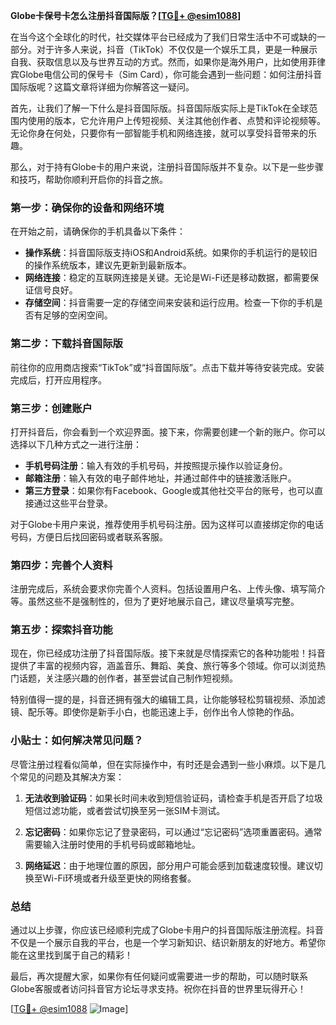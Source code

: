 **Globe卡保号卡怎么注册抖音国际版？[[TG💪+ @esim1088](https://t.me/s/esim1088)]**

在当今这个全球化的时代，社交媒体平台已经成为了我们日常生活中不可或缺的一部分。对于许多人来说，抖音（TikTok）不仅仅是一个娱乐工具，更是一种展示自我、获取信息以及与世界互动的方式。然而，如果你是海外用户，比如使用菲律宾Globe电信公司的保号卡（Sim Card），你可能会遇到一些问题：如何注册抖音国际版呢？这篇文章将详细为你解答这一疑问。

首先，让我们了解一下什么是抖音国际版。抖音国际版实际上是TikTok在全球范围内使用的版本，它允许用户上传短视频、关注其他创作者、点赞和评论视频等。无论你身在何处，只要你有一部智能手机和网络连接，就可以享受抖音带来的乐趣。

那么，对于持有Globe卡的用户来说，注册抖音国际版并不复杂。以下是一些步骤和技巧，帮助你顺利开启你的抖音之旅。

### 第一步：确保你的设备和网络环境

在开始之前，请确保你的手机具备以下条件：
- **操作系统**：抖音国际版支持iOS和Android系统。如果你的手机运行的是较旧的操作系统版本，建议先更新到最新版本。
- **网络连接**：稳定的互联网连接是关键。无论是Wi-Fi还是移动数据，都需要保证信号良好。
- **存储空间**：抖音需要一定的存储空间来安装和运行应用。检查一下你的手机是否有足够的空闲空间。

### 第二步：下载抖音国际版

前往你的应用商店搜索“TikTok”或“抖音国际版”。点击下载并等待安装完成。安装完成后，打开应用程序。

### 第三步：创建账户

打开抖音后，你会看到一个欢迎界面。接下来，你需要创建一个新的账户。你可以选择以下几种方式之一进行注册：
- **手机号码注册**：输入有效的手机号码，并按照提示操作以验证身份。
- **邮箱注册**：输入有效的电子邮件地址，并通过邮件中的链接激活账户。
- **第三方登录**：如果你有Facebook、Google或其他社交平台的账号，也可以直接通过这些平台登录。

对于Globe卡用户来说，推荐使用手机号码注册。因为这样可以直接绑定你的电话号码，方便日后找回密码或者联系客服。

### 第四步：完善个人资料

注册完成后，系统会要求你完善个人资料。包括设置用户名、上传头像、填写简介等。虽然这些不是强制性的，但为了更好地展示自己，建议尽量填写完整。

### 第五步：探索抖音功能

现在，你已经成功注册了抖音国际版。接下来就是尽情探索它的各种功能啦！抖音提供了丰富的视频内容，涵盖音乐、舞蹈、美食、旅行等多个领域。你可以浏览热门话题，关注感兴趣的创作者，甚至尝试自己制作短视频。

特别值得一提的是，抖音还拥有强大的编辑工具，让你能够轻松剪辑视频、添加滤镜、配乐等。即使你是新手小白，也能迅速上手，创作出令人惊艳的作品。

### 小贴士：如何解决常见问题？

尽管注册过程看似简单，但在实际操作中，有时还是会遇到一些小麻烦。以下是几个常见的问题及其解决方案：

1. **无法收到验证码**：如果长时间未收到短信验证码，请检查手机是否开启了垃圾短信过滤功能，或者尝试切换至另一张SIM卡测试。
   
2. **忘记密码**：如果你忘记了登录密码，可以通过“忘记密码”选项重置密码。通常需要输入注册时使用的手机号码或邮箱地址。

3. **网络延迟**：由于地理位置的原因，部分用户可能会感到加载速度较慢。建议切换至Wi-Fi环境或者升级至更快的网络套餐。

### 总结

通过以上步骤，你应该已经顺利完成了Globe卡用户的抖音国际版注册流程。抖音不仅是一个展示自我的平台，也是一个学习新知识、结识新朋友的好地方。希望你能在这里找到属于自己的精彩！

最后，再次提醒大家，如果你有任何疑问或需要进一步的帮助，可以随时联系Globe客服或者访问抖音官方论坛寻求支持。祝你在抖音的世界里玩得开心！

[[TG💪+ @esim1088](https://t.me/s/esim1088) ![Image](https://i.postimg.cc/4NQfJmqS/Snipaste-2025-05-13-00-14-12.png)]